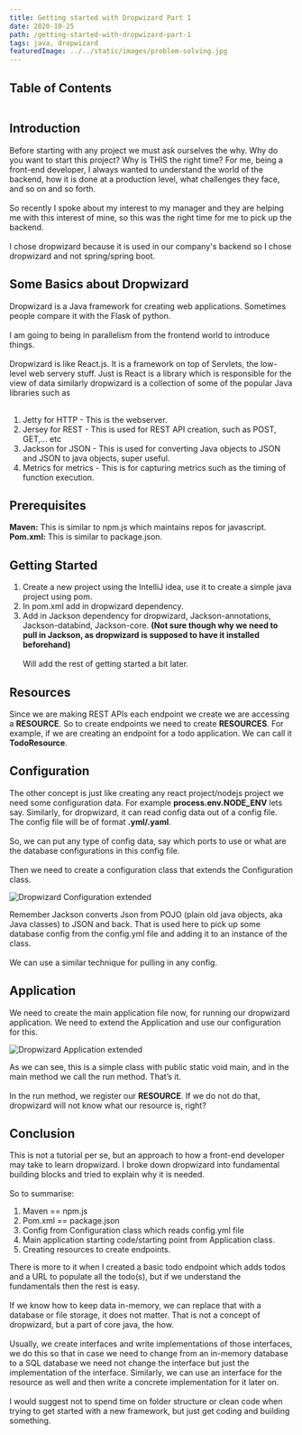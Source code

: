 ```yaml
---
title: Getting started with Dropwizard Part 1
date: 2020-10-25
path: /getting-started-with-dropwizard-part-1
tags: java, dropwizard
featuredImage: ../../static/images/problem-solving.jpg
---
```


## Table of Contents

```toc
```

## Introduction

Before starting with any project we must ask ourselves the why. Why do you want to start this project? Why is THIS the right time? For me, being a front-end developer, I always wanted to understand the world of the backend, how it is done at a production level, what challenges they face, and so on and so forth.
<br/><br/>
So recently I spoke about my interest to my manager and they are helping me with this interest of mine, so this was the right time for me to pick up the backend.
<br/><br/>
I chose dropwizard because it is used in our company's backend so I chose dropwizard and not spring/spring boot.


## Some Basics about Dropwizard

Dropwizard is a Java framework for creating web applications. Sometimes people compare it with the Flask of python. 
<br/><br/>
I am going to being in parallelism from the frontend world to introduce things.
<br/><br/>
Dropwizard is like React.js. It is a framework on top of Servlets, the low-level web servery stuff. Just is React is a library which is responsible for the view of data similarly dropwizard is a collection of some of the popular Java libraries such as
<br/><br/>
1. Jetty for HTTP - This is the webserver. 
2. Jersey for REST - This is used for REST API creation, such as POST, GET,... etc
3. Jackson for JSON - This is used for converting Java objects to JSON and JSON to java objects, super useful.
4. Metrics for metrics - This is for capturing metrics such as the timing of function execution.

## Prerequisites

**Maven:** This is similar to npm.js which maintains repos for javascript. <br/>
**Pom.xml:** This is similar to package.json.

## Getting Started

1. Create a new project using the IntelliJ idea, use it to create a simple java project using pom.
2. In pom.xml add in dropwizard dependency.
3. Add in Jackson dependency for dropwizard, Jackson-annotations, Jackson-databind, Jackson-core. **(Not sure though why we need to pull in Jackson, as dropwizard is supposed to have it installed beforehand)**
<br/><br/>
Will add the rest of getting started a bit later.

## Resources

Since we are making REST APIs each endpoint we create we are accessing a **RESOURCE**. So to create endpoints we need to create **RESOURCES**. For example, if we are creating an endpoint for a todo application. We can call it **TodoResource**.

## Configuration

The other concept is just like creating any react project/nodejs project we need some configuration data. For example **process.env.NODE_ENV** lets say. Similarly, for dropwizard, it can read config data out of a config file. The config file will be of format **.yml/.yaml**.
<br/><br/>
So, we can put any type of config data, say which ports to use or what are the database configurations in this config file. 
<br/><br/>
Then we need to create a configuration class that extends the Configuration class.

![Dropwizard Configuration extended](/images/dropwizard_configuration.png)

Remember Jackson converts Json from POJO (plain old java objects, aka Java classes) to JSON and back. That is used here to pick up some database config from the config.yml file and adding it to an instance of the class.
<br/><br/>
We can use a similar technique for pulling in any config.

## Application 

We need to create the main application file now, for running our dropwizard application. We need to extend the Application and use our configuration for this.

![Dropwizard Application extended](/images/dropwizard_application.png)

As we can see, this is a simple class with public static void main, and in the main method we call the run method. That’s it.
<br/><br/>
In the run method, we register our **RESOURCE**. If we do not do that, dropwizard will not know what our resource is, right?

## Conclusion

This is not a tutorial per se, but an approach to how a front-end developer may take to learn dropwizard. I broke down dropwizard into fundamental building blocks and tried to explain why it is needed.
<br/><br/>
So to summarise:
1. Maven == npm.js
2. Pom.xml == package.json
3. Config from Configuration class which reads config.yml file
4. Main application starting code/starting point from Application class.
5. Creating resources to create endpoints.

There is more to it when I created a basic todo endpoint which adds todos and a URL to populate all the todo(s), but if we understand the fundamentals then the rest is easy. 
<br/><br/>
If we know how to keep data in-memory, we can replace that with a database or file storage, it does not matter. That is not a concept of dropwizard, but a part of core java, the how.
<br/><br/>
Usually, we create interfaces and write implementations of those interfaces, we do this so that in case we need to change from an in-memory database to a SQL database we need not change the interface but just the implementation of the interface. Similarly, we can use an interface for the resource as well and then write a concrete implementation for it later on.
<br/><br/>
I would suggest not to spend time on folder structure or clean code when trying to get started with a new framework, but just get coding and building something. 
